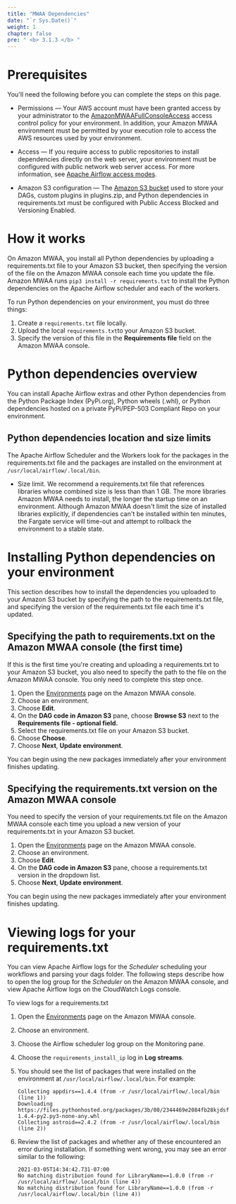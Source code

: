 ```yaml
---
title: "MWAA Dependencies"
date: "`r Sys.Date()`"
weight: 1
chapter: false
pre: " <b> 3.1.3 </b> "
---
```


# Prerequisites

You'll need the following before you can complete the steps on this page.

* Permissions — Your AWS account must have been granted access by your administrator to
  the [AmazonMWAAFullConsoleAccess](https://docs.aws.amazon.com/mwaa/latest/userguide/access-policies.html#console-full-access)
  access control policy for your environment. In addition, your Amazon MWAA environment must be permitted by your
  execution role to access the AWS resources used by your environment.

* Access — If you require access to public repositories to install dependencies directly on the web server, your
  environment must be configured with public network web server access. For more information, see [Apache Airflow access
  modes](https://docs.aws.amazon.com/mwaa/latest/userguide/configuring-networking.html).

* Amazon S3 configuration —
  The [Amazon S3 bucket](https://docs.aws.amazon.com/mwaa/latest/userguide/mwaa-s3-bucket.html) used to store your DAGs,
  custom plugins in plugins.zip, and Python
  dependencies in requirements.txt must be configured with Public Access Blocked and Versioning Enabled.

# How it works

On Amazon MWAA, you install all Python dependencies by uploading a requirements.txt file to your Amazon S3 bucket, then
specifying the version of the file on the Amazon MWAA console each time you update the file. Amazon MWAA runs `pip3
install -r requirements.txt` to install the Python dependencies on the Apache Airflow scheduler and each of the workers.

To run Python dependencies on your environment, you must do three things:

1. Create a `requirements.txt` file locally.
2. Upload the local `requirements.txt`to your Amazon S3 bucket.
3. Specify the version of this file in the **Requirements file** field on the Amazon MWAA console.

# Python dependencies overview

You can install Apache Airflow extras and other Python dependencies from the Python Package Index (PyPi.org), Python
wheels (.whl), or Python dependencies hosted on a private PyPi/PEP-503 Compliant Repo on your environment.

## Python dependencies location and size limits

The Apache Airflow Scheduler and the Workers look for the packages in the requirements.txt file and the packages are
installed on the environment at `/usr/local/airflow/.local/bin`.

* Size limit. We recommend a requirements.txt file that references libraries whose combined size is less than than 1 GB.
  The more libraries Amazon MWAA needs to install, the longer the startup time on an environment. Although Amazon MWAA
  doesn't limit the size of installed libraries explicitly, if dependencies can't be installed within ten minutes, the
  Fargate service will time-out and attempt to rollback the environment to a stable state.

# Installing Python dependencies on your environment

This section describes how to install the dependencies you uploaded to your Amazon S3 bucket by specifying the path to
the requirements.txt file, and specifying the version of the requirements.txt file each time it's updated.

## Specifying the path to requirements.txt on the Amazon MWAA console (the first time)

If this is the first time you're creating and uploading a requirements.txt to your Amazon S3 bucket, you also need to
specify the path to the file on the Amazon MWAA console. You only need to complete this step once.

1. Open the [Environments](https://us-east-1.console.aws.amazon.com/mwaa/home?region=us-east-1#/environments) page on
   the Amazon MWAA console.
2. Choose an environment.
3. Choose **Edit**.
4. On the **DAG code in Amazon S3** pane, choose **Browse S3** next to the **Requirements file - optional field.**
5. Select the requirements.txt file on your Amazon S3 bucket.
6. Choose **Choose**.
7. Choose **Next**, **Update environment**.

You can begin using the new packages immediately after your environment finishes updating.

## Specifying the requirements.txt version on the Amazon MWAA console

You need to specify the version of your requirements.txt file on the Amazon MWAA console each time you upload a new
version of your requirements.txt in your Amazon S3 bucket.

1. Open the [Environments](https://us-east-1.console.aws.amazon.com/mwaa/home?region=us-east-1#/environments) page on
   the Amazon MWAA console.
2. Choose an environment.
3. Choose **Edit**.
4. On the **DAG code in Amazon S3** pane, choose a requirements.txt version in the dropdown list.
5. Choose **Next**, **Update environment**.

You can begin using the new packages immediately after your environment finishes updating.

# Viewing logs for your requirements.txt

You can view Apache Airflow logs for the _Scheduler_ scheduling your workflows and parsing your dags folder. The
following
steps describe how to open the log group for the _Scheduler_ on the Amazon MWAA console, and view Apache Airflow logs on
the CloudWatch Logs console.

To view logs for a requirements.txt

1. Open the [Environments](https://us-east-1.console.aws.amazon.com/mwaa/home?region=us-east-1#/environments) page on
   the Amazon MWAA console.
2. Choose an environment.
3. Choose the Airflow scheduler log group on the Monitoring pane.
4. Choose the `requirements_install_ip` log in **Log streams**.
5. You should see the list of packages that were installed on the environment at `/usr/local/airflow/.local/bin`. For
   example:

    ```
    Collecting appdirs==1.4.4 (from -r /usr/local/airflow/.local/bin (line 1))
    Downloading https://files.pythonhosted.org/packages/3b/00/2344469e2084fb28kjdsfiuyweb47389789vxbmnbjhsdgf5463acd6cf5e3db69324/appdirs-1.4.4-py2.py3-none-any.whl  
    Collecting astroid==2.4.2 (from -r /usr/local/airflow/.local/bin (line 2))
    ```

6. Review the list of packages and whether any of these encountered an error during installation. If something went
   wrong, you may see an error similar to the following:

    ```
    2021-03-05T14:34:42.731-07:00
    No matching distribution found for LibraryName==1.0.0 (from -r /usr/local/airflow/.local/bin (line 4))
    No matching distribution found for LibraryName==1.0.0 (from -r /usr/local/airflow/.local/bin (line 4))
    ```